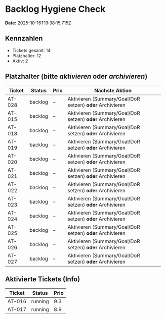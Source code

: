 # Backlog Hygiene Check

**Date:** 2025-10-16T19:38:15.715Z

## Kennzahlen
- Tickets gesamt: 14
- Platzhalter: 12
- Aktiv: 2

## Platzhalter (bitte *aktivieren* oder *archivieren*)

| Ticket | Status | Prio | Nächste Aktion |
|---|---|---|---|
| AT-028 | backlog | – | Aktivieren (Summary/Goal/DoR setzen) **oder** Archivieren |
| AT-015 | backlog | – | Aktivieren (Summary/Goal/DoR setzen) **oder** Archivieren |
| AT-018 | backlog | – | Aktivieren (Summary/Goal/DoR setzen) **oder** Archivieren |
| AT-019 | backlog | – | Aktivieren (Summary/Goal/DoR setzen) **oder** Archivieren |
| AT-020 | backlog | – | Aktivieren (Summary/Goal/DoR setzen) **oder** Archivieren |
| AT-021 | backlog | – | Aktivieren (Summary/Goal/DoR setzen) **oder** Archivieren |
| AT-022 | backlog | – | Aktivieren (Summary/Goal/DoR setzen) **oder** Archivieren |
| AT-023 | backlog | – | Aktivieren (Summary/Goal/DoR setzen) **oder** Archivieren |
| AT-024 | backlog | – | Aktivieren (Summary/Goal/DoR setzen) **oder** Archivieren |
| AT-025 | backlog | – | Aktivieren (Summary/Goal/DoR setzen) **oder** Archivieren |
| AT-026 | backlog | – | Aktivieren (Summary/Goal/DoR setzen) **oder** Archivieren |
| AT-027 | backlog | – | Aktivieren (Summary/Goal/DoR setzen) **oder** Archivieren |

## Aktivierte Tickets (Info)

| Ticket | Status | Prio |
|---|---|---|
| AT-016 | running | 9.3 |
| AT-017 | running | 8.9 |
